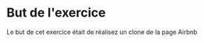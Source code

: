   <h1>But de l'exercice</h1>
  
  <p>Le but de cet exercice était de réalisez un clone de la page Airbnb</p>
